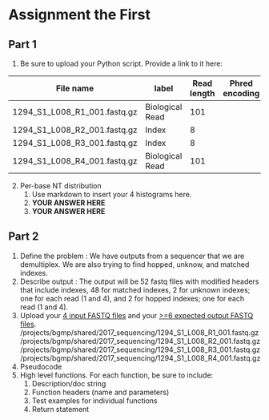# Assignment the First

## Part 1
1. Be sure to upload your Python script. Provide a link to it here:

| File name | label | Read length | Phred encoding |
|---|---|---|---|
| 1294_S1_L008_R1_001.fastq.gz | Biological Read | 101 |  |
| 1294_S1_L008_R2_001.fastq.gz | Index | 8 |  |
| 1294_S1_L008_R3_001.fastq.gz | Index | 8 |  |
| 1294_S1_L008_R4_001.fastq.gz | Biological Read | 101 |  |

2. Per-base NT distribution
    1. Use markdown to insert your 4 histograms here.
    2. **YOUR ANSWER HERE**
    3. **YOUR ANSWER HERE**
    
## Part 2
1. Define the problem : We have outputs from a sequencer that we are demultiplex. We are also trying to find hopped, unknow, and matched indexes.
2. Describe output : The output will be 52 fastq files with modified headers that include indexes, 48 for matched indexes, 2 for unknown indexes; one for each read (1 and 4), and 2 for hopped indexes; one for each read (1 and 4). 
3. Upload your [4 input FASTQ files](../TEST-input_FASTQ) and your [>=6 expected output FASTQ files](../TEST-output_FASTQ).
    /projects/bgmp/shared/2017_sequencing/1294_S1_L008_R1_001.fastq.gz
    /projects/bgmp/shared/2017_sequencing/1294_S1_L008_R2_001.fastq.gz
    /projects/bgmp/shared/2017_sequencing/1294_S1_L008_R3_001.fastq.gz
    /projects/bgmp/shared/2017_sequencing/1294_S1_L008_R4_001.fastq.gz
5. Pseudocode
6. High level functions. For each function, be sure to include:
    1. Description/doc string
    2. Function headers (name and parameters)
    3. Test examples for individual functions
    4. Return statement
